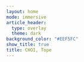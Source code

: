 ```yaml
---
layout: home
mode: immersive
article_header:
  type: overlay
  theme: dark
background_color: "#EEF5FC"
show_title: true
title: CHOI, Tope
---
```

